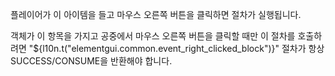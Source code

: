 플레이어가 이 아이템을 들고 마우스 오른쪽 버튼을 클릭하면 절차가 실행됩니다.

객체가 이 항목을 가지고 공중에서 마우스 오른쪽 버튼을 클릭할 때만 이 절차를 호출하려면 "${l10n.t("elementgui.common.event_right_clicked_block")}" 절차가 항상 SUCCESS/CONSUME을 반환해야 합니다.